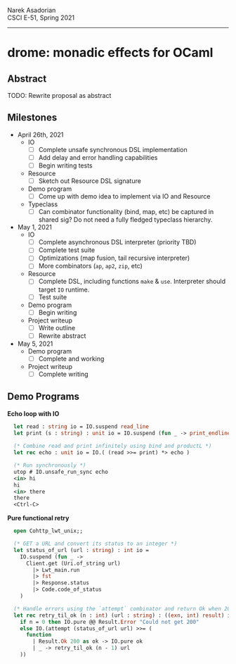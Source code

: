Narek Asadorian \
CSCI E-51, Spring 2021

---

# drome: monadic effects for OCaml 

## Abstract

TODO: Rewrite proposal as abstract

## Milestones

* April 26th, 2021
  * IO
    - [ ] Complete unsafe synchronous DSL implementation
    - [ ] Add delay and error handling capabilities
    - [ ] Begin writing tests
  * Resource
    - [ ] Sketch out Resource DSL signature
  * Demo program
    - [ ] Come up with demo idea to implement via IO and Resource
  * Typeclass
    - [ ] Can combinator functionality (bind, map, etc) be captured in shared sig? Do not need a fully fledged typeclass hierarchy.

* May 1, 2021
  * IO
    - [ ] Complete asynchronous DSL interpreter (priority TBD)
    - [ ] Complete test suite
    - [ ] Optimizations (map fusion, tail recursive interpreter)
    - [ ] More combinators (`ap`, `ap2`, `zip`, etc)
  * Resource
    - [ ] Complete DSL, including functions `make` & `use`. Interpreter
        should target `IO` runtime.
    - [ ] Test suite
  * Demo program
    - [ ] Begin writing
  * Project writeup
    - [ ] Write outline
    - [ ] Rewrite abstract

* May 5, 2021
  * Demo program
    - [ ] Complete and working
  * Project writeup
    - [ ] Complete writing 

## Demo Programs

__Echo loop with IO__

```ocaml
  let read : string io = IO.suspend read_line
  let print (s : string) : unit io = IO.suspend (fun _ -> print_endline s)
  
  (* Combine read and print infinitely using bind and productL *)
  let rec echo : unit io = IO.( (read >>= print) *> echo )

  (* Run synchronously *)
  utop # IO.unsafe_run_sync echo
  <in> hi
  hi
  <in> there
  there
  <Ctrl-C>
```

__Pure functional retry__

```ocaml
  open Cohttp_lwt_unix;;

  (* GET a URL and convert its status to an integer *)
  let status_of_url (url : string) : int io =
    IO.suspend (fun _ ->
      Client.get (Uri.of_string url)
        |> Lwt_main.run
        |> fst
        |> Response.status
        |> Code.code_of_status
    )

  (* Handle errors using the `attempt` combinator and return Ok when 200 *)
  let rec retry_til_ok (n : int) (url : string) : ((exn, int) result) io =
    if n = 0 then IO.pure @@ Result.Error "Could not get 200"
    else IO.(attempt (status_of_url url) >>= (
      function
        | Result.Ok 200 as ok -> IO.pure ok
        | _ -> retry_til_ok (n - 1) url
    ))
    
```

